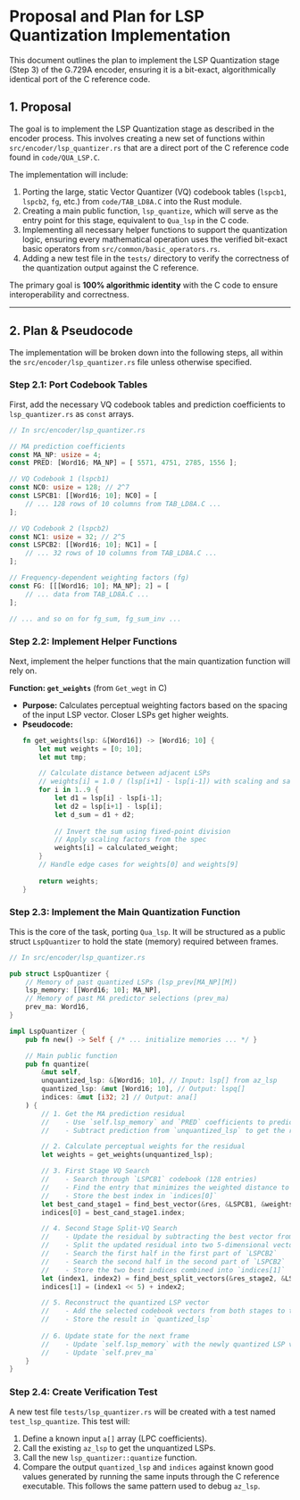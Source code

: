 # Proposal and Plan for LSP Quantization Implementation

This document outlines the plan to implement the LSP Quantization stage (Step 3) of the G.729A encoder, ensuring it is a bit-exact, algorithmically identical port of the C reference code.

## 1. Proposal

The goal is to implement the LSP Quantization stage as described in the encoder process. This involves creating a new set of functions within `src/encoder/lsp_quantizer.rs` that are a direct port of the C reference code found in `code/QUA_LSP.C`.

The implementation will include:
1.  Porting the large, static Vector Quantizer (VQ) codebook tables (`lspcb1`, `lspcb2`, `fg`, etc.) from `code/TAB_LD8A.C` into the Rust module.
2.  Creating a main public function, `lsp_quantize`, which will serve as the entry point for this stage, equivalent to `Qua_lsp` in the C code.
3.  Implementing all necessary helper functions to support the quantization logic, ensuring every mathematical operation uses the verified bit-exact basic operators from `src/common/basic_operators.rs`.
4.  Adding a new test file in the `tests/` directory to verify the correctness of the quantization output against the C reference.

The primary goal is **100% algorithmic identity** with the C code to ensure interoperability and correctness.

---

## 2. Plan & Pseudocode

The implementation will be broken down into the following steps, all within the `src/encoder/lsp_quantizer.rs` file unless otherwise specified.

### Step 2.1: Port Codebook Tables

First, add the necessary VQ codebook tables and prediction coefficients to `lsp_quantizer.rs` as `const` arrays.

```rust
// In src/encoder/lsp_quantizer.rs

// MA prediction coefficients
const MA_NP: usize = 4;
const PRED: [Word16; MA_NP] = [ 5571, 4751, 2785, 1556 ];

// VQ Codebook 1 (lspcb1)
const NC0: usize = 128; // 2^7
const LSPCB1: [[Word16; 10]; NC0] = [
    // ... 128 rows of 10 columns from TAB_LD8A.C ...
];

// VQ Codebook 2 (lspcb2)
const NC1: usize = 32; // 2^5
const LSPCB2: [[Word16; 10]; NC1] = [
    // ... 32 rows of 10 columns from TAB_LD8A.C ...
];

// Frequency-dependent weighting factors (fg)
const FG: [[[Word16; 10]; MA_NP]; 2] = [
    // ... data from TAB_LD8A.C ...
];

// ... and so on for fg_sum, fg_sum_inv ...
```

### Step 2.2: Implement Helper Functions

Next, implement the helper functions that the main quantization function will rely on.

**Function: `get_weights`** (from `Get_wegt` in C)
*   **Purpose:** Calculates perceptual weighting factors based on the spacing of the input LSP vector. Closer LSPs get higher weights.
*   **Pseudocode:**
    ```rust
    fn get_weights(lsp: &[Word16]) -> [Word16; 10] {
        let mut weights = [0; 10];
        let mut tmp;

        // Calculate distance between adjacent LSPs
        // weights[i] = 1.0 / (lsp[i+1] - lsp[i-1]) with scaling and saturation
        for i in 1..9 {
            let d1 = lsp[i] - lsp[i-1];
            let d2 = lsp[i+1] - lsp[i];
            let d_sum = d1 + d2;
            
            // Invert the sum using fixed-point division
            // Apply scaling factors from the spec
            weights[i] = calculated_weight;
        }
        // Handle edge cases for weights[0] and weights[9]
        
        return weights;
    }
    ```

### Step 2.3: Implement the Main Quantization Function

This is the core of the task, porting `Qua_lsp`. It will be structured as a public struct `LspQuantizer` to hold the state (memory) required between frames.

```rust
// In src/encoder/lsp_quantizer.rs

pub struct LspQuantizer {
    // Memory of past quantized LSPs (lsp_prev[MA_NP][M])
    lsp_memory: [[Word16; 10]; MA_NP],
    // Memory of past MA predictor selections (prev_ma)
    prev_ma: Word16,
}

impl LspQuantizer {
    pub fn new() -> Self { /* ... initialize memories ... */ }

    // Main public function
    pub fn quantize(
        &mut self,
        unquantized_lsp: &[Word16; 10], // Input: lsp[] from az_lsp
        quantized_lsp: &mut [Word16; 10], // Output: lspq[]
        indices: &mut [i32; 2] // Output: ana[]
    ) {
        // 1. Get the MA prediction residual
        //    - Use `self.lsp_memory` and `PRED` coefficients to predict the current LSP
        //    - Subtract prediction from `unquantized_lsp` to get the residual `res[]`

        // 2. Calculate perceptual weights for the residual
        let weights = get_weights(unquantized_lsp);

        // 3. First Stage VQ Search
        //    - Search through `LSPCB1` codebook (128 entries)
        //    - Find the entry that minimizes the weighted distance to the residual `res[]`
        //    - Store the best index in `indices[0]`
        let best_cand_stage1 = find_best_vector(&res, &LSPCB1, &weights);
        indices[0] = best_cand_stage1.index;

        // 4. Second Stage Split-VQ Search
        //    - Update the residual by subtracting the best vector from stage 1
        //    - Split the updated residual into two 5-dimensional vectors
        //    - Search the first half in the first part of `LSPCB2`
        //    - Search the second half in the second part of `LSPCB2`
        //    - Store the two best indices combined into `indices[1]`
        let (index1, index2) = find_best_split_vectors(&res_stage2, &LSPCB2, &weights);
        indices[1] = (index1 << 5) + index2;

        // 5. Reconstruct the quantized LSP vector
        //    - Add the selected codebook vectors from both stages to the prediction
        //    - Store the result in `quantized_lsp`
        
        // 6. Update state for the next frame
        //    - Update `self.lsp_memory` with the newly quantized LSP vector
        //    - Update `self.prev_ma`
    }
}
```

### Step 2.4: Create Verification Test

A new test file `tests/lsp_quantizer.rs` will be created with a test named `test_lsp_quantize`. This test will:
1.  Define a known input `a[]` array (LPC coefficients).
2.  Call the existing `az_lsp` to get the unquantized LSPs.
3.  Call the new `lsp_quantizer::quantize` function.
4.  Compare the output `quantized_lsp` and `indices` against known good values generated by running the same inputs through the C reference executable. This follows the same pattern used to debug `az_lsp`.
